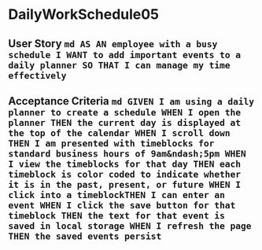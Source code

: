 # DailyWorkSchedule05
## User Story  ```md AS AN employee with a busy schedule I WANT to add important events to a daily planner SO THAT I can manage my time effectively ```
## Acceptance Criteria   ```md GIVEN I am using a daily planner to create a schedule WHEN I open the planner THEN the current day is displayed at the top of the calendar WHEN I scroll down THEN I am presented with timeblocks for standard business hours of 9am&ndash;5pm WHEN I view the timeblocks for that day THEN each timeblock is color coded to indicate whether it is in the past, present, or future WHEN I click into a timeblockTHEN I can enter an event WHEN I click the save button for that timeblock THEN the text for that event is saved in local storage WHEN I refresh the page THEN the saved events persist ```
